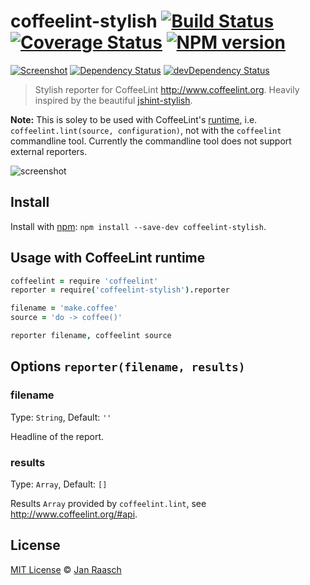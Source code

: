 coffeelint-stylish [![Build Status][travis-image]][travis-url] [![Coverage Status][coveralls-image]][coveralls-url] [![NPM version][npm-image]][npm-url]
==================
[![Screenshot](http://img.shields.io/badge/pretty-stylish-ff69b4.svg)][screenshot-image] [![Dependency Status][depstat-image]][depstat-url] [![devDependency Status][devdepstat-image]][devdepstat-url]

> Stylish reporter for CoffeeLint http://www.coffeelint.org. Heavily inspired by the beautiful [jshint-stylish](https://github.com/sindresorhus/jshint-stylish).

**Note:** This is soley to be used with CoffeeLint's [runtime](http://www.coffeelint.org/#api), i.e. `coffeelint.lint(source, configuration)`, not with the `coffeelint` commandline tool. Currently the commandline tool does not support external reporters.

![screenshot](screenshot.png)

## Install

Install with [npm](https://npmjs.org/package/coffeelint-stylish): `npm install --save-dev coffeelint-stylish`.

## Usage with CoffeeLint runtime

```coffeescript
coffeelint = require 'coffeelint'
reporter = require('coffeelint-stylish').reporter

filename = 'make.coffee'
source = 'do -> coffee()'

reporter filename, coffeelint source
```

## Options `reporter(filename, results)`

### filename
Type: `String`, Default: `''`

Headline of the report.

### results
Type: `Array`, Default: `[]`

Results `Array` provided by `coffeelint.lint`, see http://www.coffeelint.org/#api.

## License

[MIT License](http://en.wikipedia.org/wiki/MIT_License) © [Jan Raasch](http://janraasch.com)

[screenshot-image]: https://github.com/janraasch/coffeelint-stylish/blob/master/screenshot.png

[npm-url]: https://npmjs.org/package/coffeelint-stylish
[npm-image]: http://img.shields.io/npm/v/coffeelint-stylish.svg

[travis-url]: http://travis-ci.org/janraasch/coffeelint-stylish
[travis-image]: https://travis-ci.org/janraasch/coffeelint-stylish.svg?branch=master

[coveralls-url]: https://coveralls.io/r/janraasch/coffeelint-stylish?branch=master
[coveralls-image]: https://img.shields.io/coveralls/janraasch/coffeelint-stylish.svg

[depstat-url]: https://david-dm.org/janraasch/coffeelint-stylish
[depstat-image]: https://david-dm.org/janraasch/coffeelint-stylish.svg

[devdepstat-url]: https://david-dm.org/janraasch/coffeelint-stylish#info=devDependencies
[devdepstat-image]: https://david-dm.org/janraasch/coffeelint-stylish/dev-status.svg

